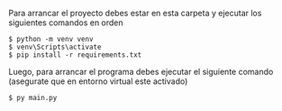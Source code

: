 Para arrancar el proyecto debes estar en esta carpeta y ejecutar los siguientes comandos en orden

    $ python -m venv venv
    $ venv\Scripts\activate
    $ pip install -r requirements.txt

Luego, para arrancar el programa debes ejecutar el siguiente comando (asegurate que en entorno virtual este activado)

    $ py main.py 